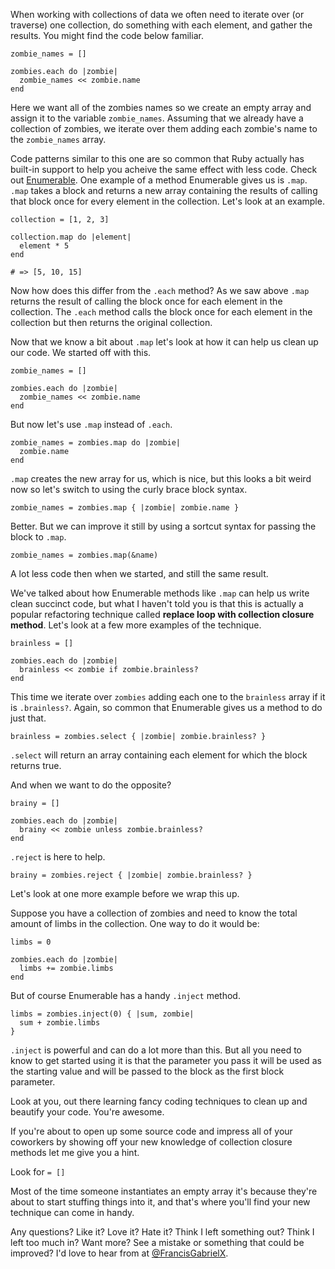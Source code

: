 When working with collections of data we often need to iterate over (or traverse) one collection, do something with each element, and gather the results. You might find the code below familiar.

```prettyprint lang-ruby
zombie_names = []

zombies.each do |zombie|
  zombie_names << zombie.name
end
```

Here we want all of the zombies names so we create an empty array and assign it to the variable ```zombie_names```. Assuming that we already have a collection of zombies, we iterate over them adding each zombie's name to the ```zombie_names``` array.

Code patterns similar to this one are so common that Ruby actually has built-in support to help you acheive the same effect with less code. Check out [Enumerable](http://ruby-doc.org/core-1.9.3/Enumerable.html). One example of a method Enumerable gives us is ```.map```. ```.map``` takes a block and returns a new array containing the results of calling that block once for every element in the collection. Let's look at an example.

```prettyprint lang-ruby
collection = [1, 2, 3]

collection.map do |element|
  element * 5
end

# => [5, 10, 15]
```

Now how does this differ from the ```.each``` method? As we saw above ```.map``` returns the result of calling the block once for each element in the collection. The ```.each``` method calls the block once for each element in the collection but then returns the original collection.

Now that we know a bit about ```.map``` let's look at how it can help us clean up our code. We started off with this.

```prettyprint lang-ruby
zombie_names = []

zombies.each do |zombie|
  zombie_names << zombie.name
end
```

But now let's use ```.map``` instead of ```.each```.

```prettyprint lang-ruby
zombie_names = zombies.map do |zombie|
  zombie.name
end
```

 ```.map``` creates the new array for us, which is nice, but this looks a bit weird now so let's switch to using the curly brace block syntax.

```prettyprint lang-ruby
zombie_names = zombies.map { |zombie| zombie.name }
```

Better. But we can improve it still by using a sortcut syntax for passing
the block to ```.map```.

```prettyprint lang-ruby
zombie_names = zombies.map(&name)
```

A lot less code then when we started, and still the same result.

We've talked about how Enumerable methods like ```.map``` can help us write clean succinct code, but what I haven't told you is that this is actually a popular refactoring technique called **replace loop with collection closure method**. Let's look at a few more examples of the technique.

```prettyprint lang-ruby
brainless = []

zombies.each do |zombie|
  brainless << zombie if zombie.brainless?
end
```

This time we iterate over ```zombies``` adding each one to the ```brainless``` array if it is ```.brainless?```. Again, so common that Enumerable gives us a method to do just that.

```prettyprint lang-ruby
brainless = zombies.select { |zombie| zombie.brainless? }
```

 ```.select``` will return an array containing each element for which the
block returns true.

And when we want to do the opposite?

```prettyprint lang-ruby
brainy = []

zombies.each do |zombie|
  brainy << zombie unless zombie.brainless?
end
```

 ```.reject``` is here to help.
```prettyprint lang-ruby
brainy = zombies.reject { |zombie| zombie.brainless? }
```

Let's look at one more example before we wrap this up.

Suppose you have a collection of zombies and need to know the total amount of limbs in the collection. One way to do it would be:

```prettyprint lang-ruby
limbs = 0

zombies.each do |zombie|
  limbs += zombie.limbs
end
```

But of course Enumerable has a handy ```.inject``` method.

```prettyprint lang-ruby
limbs = zombies.inject(0) { |sum, zombie|
  sum + zombie.limbs
}
```

```.inject``` is powerful and can do a lot more than this. But all you need to know to get started using it is that the parameter you pass it will be used as the starting value and will be passed to the block as the first block parameter.

Look at you, out there learning fancy coding techniques to clean up and beautify your code. You're awesome.

If you're about to open up some source code and impress all of your coworkers by showing off your new knowledge of collection closure methods let me give you a hint.

Look for ```= []```

Most of the time someone instantiates an empty array it's because they're about to start stuffing things into it, and that's where you'll find your new technique can come in handy.


Any questions? Like it? Love it? Hate it? Think I left something out? Think I left too much in? Want more? See a mistake or something that could be improved? I'd love to hear from at [@FrancisGabrielX](https://twitter.com/FrancisGabrielX).

